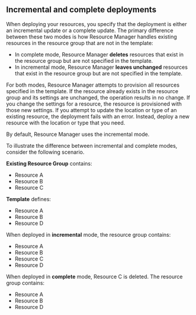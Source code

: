 ## Incremental and complete deployments
When deploying your resources, you specify that the deployment is either an incremental update or a complete update. The primary difference between these two modes is how Resource Manager handles existing resources in the resource group that are not in the template:

* In complete mode, Resource Manager **deletes** resources that exist in the resource group but are not specified in the template. 
* In incremental mode, Resource Manager **leaves unchanged** resources that exist in the resource group but are not specified in the template.

For both modes, Resource Manager attempts to provision all resources specified in the template. If the resource already exists in the resource group and its settings are unchanged, the operation results in no change. If you change the settings for a resource, the resource is provisioned with those new settings. If you attempt to update the location or type of an existing resource, the deployment fails with an error. Instead, deploy a new resource with the location or type that you need.

By default, Resource Manager uses the incremental mode.

To illustrate the difference between incremental and complete modes, consider the following scenario.

**Existing Resource Group** contains:

* Resource A
* Resource B
* Resource C

**Template** defines:

* Resource A
* Resource B
* Resource D

When deployed in **incremental** mode, the resource group contains:

* Resource A
* Resource B
* Resource C
* Resource D

When deployed in **complete** mode, Resource C is deleted. The resource group contains:

* Resource A
* Resource B
* Resource D
